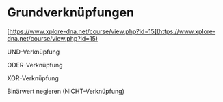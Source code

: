 # Grundverknüpfungen

[https://www.xplore-dna.net/course/view.php?id=15](https://www.xplore-dna.net/course/view.php?id=15)

UND-Verknüpfung

ODER-Verknüpfung

XOR-Verknüpfung

Binärwert negieren (NICHT-Verknüpfung)

